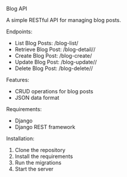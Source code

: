 Blog API

A simple RESTful API for managing blog posts.

Endpoints:

- List Blog Posts: /blog-list/
- Retrieve Blog Post: /blog-detail//
- Create Blog Post: /blog-create/
- Update Blog Post: /blog-update//
- Delete Blog Post: /blog-delete//

Features:

- CRUD operations for blog posts
- JSON data format

Requirements:

- Django
- Django REST framework

Installation:

1. Clone the repository
2. Install the requirements
3. Run the migrations
4. Start the server
